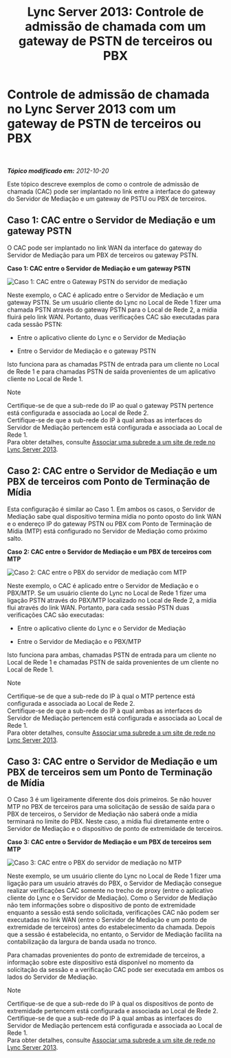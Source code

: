 ﻿---
title: 'Lync Server 2013: Controle de admissão de chamada com um gateway de PSTN de terceiros ou PBX'
TOCTitle: Controle de admissão de chamada com um gateway de PSTN de terceiros ou PBX
ms:assetid: 95dc4ceb-bcad-48ee-86ec-af911727f853
ms:mtpsurl: https://technet.microsoft.com/pt-br/library/Gg398762(v=OCS.15)
ms:contentKeyID: 49307517
ms.date: 05/19/2016
mtps_version: v=OCS.15
ms.translationtype: HT
---

# Controle de admissão de chamada no Lync Server 2013 com um gateway de PSTN de terceiros ou PBX

 

_**Tópico modificado em:** 2012-10-20_

Este tópico descreve exemplos de como o controle de admissão de chamada (CAC) pode ser implantado no link entre a interface do gateway do Servidor de Mediação e um gateway de PSTU ou PBX de terceiros.

## Caso 1: CAC entre o Servidor de Mediação e um gateway PSTN

O CAC pode ser implantado no link WAN da interface do gateway do Servidor de Mediação para um PBX de terceiros ou gateway PSTN.

**Caso 1: CAC entre o Servidor de Mediação e um gateway PSTN**

![Caso 1: CAC entre o Gateway PSTN do servidor de mediação](images/Gg398762.4bebf9ee-2732-4ea6-bbe5-0269b2903d8c(OCS.15).jpg "Caso 1: CAC entre o Gateway PSTN do servidor de mediação")

Neste exemplo, o CAC é aplicado entre o Servidor de Mediação e um gateway PSTN. Se um usuário cliente do Lync no Local de Rede 1 fizer uma chamada PSTN através do gateway PSTN para o Local de Rede 2, a mídia fluirá pelo link WAN. Portanto, duas verificações CAC são executadas para cada sessão PSTN:

  - Entre o aplicativo cliente do Lync e o Servidor de Mediação

  - Entre o Servidor de Mediação e o gateway PSTN

Isto funciona para as chamadas PSTN de entrada para um cliente no Local de Rede 1 e para chamadas PSTN de saída provenientes de um aplicativo cliente no Local de Rede 1.

> [!note]  
> Certifique-se de que a sub-rede do IP ao qual o gateway PSTN pertence está configurada e associada ao Local de Rede 2.<br />Certifique-se de que a sub-rede do IP à qual ambas as interfaces do Servidor de Mediação pertencem está configurada e associada ao Local de Rede 1.<br />Para obter detalhes, consulte <a href="lync-server-2013-associate-a-subnet-with-a-network-site.md">Associar uma subrede a um site de rede no Lync Server 2013</a>.

## Caso 2: CAC entre o Servidor de Mediação e um PBX de terceiros com Ponto de Terminação de Mídia

Esta configuração é similar ao Caso 1. Em ambos os casos, o Servidor de Mediação sabe qual dispositivo termina mídia no ponto oposto do link WAN e o endereço IP do gateway PSTN ou PBX com Ponto de Terminação de Mídia (MTP) está configurado no Servidor de Mediação como próximo salto.

**Caso 2: CAC entre o Servidor de Mediação e um PBX de terceiros com MTP**

![Caso 2: CAC entre o PBX do servidor de mediação com MTP](images/Gg398762.1c0b5263-c053-4cca-842f-85dd670760c8(OCS.15).jpg "Caso 2: CAC entre o PBX do servidor de mediação com MTP")

Neste exemplo, o CAC é aplicado entre o Servidor de Mediação e o PBX/MTP. Se um usuário cliente do Lync no Local de Rede 1 fizer uma ligação PSTN através do PBX/MTP localizado no Local de Rede 2, a mídia flui através do link WAN. Portanto, para cada sessão PSTN duas verificações CAC são executadas:

  - Entre o aplicativo cliente do Lync e o Servidor de Mediação

  - Entre o Servidor de Mediação e o PBX/MTP

Isto funciona para ambas, chamadas PSTN de entrada para um cliente no Local de Rede 1 e chamadas PSTN de saída provenientes de um cliente no Local de Rede 1.

> [!note]  
> Certifique-se de que a sub-rede do IP à qual o MTP pertence está configurada e associada ao Local de Rede 2.<br />Certifique-se de que a sub-rede do IP à qual ambas as interfaces do Servidor de Mediação pertencem está configurada e associada ao Local de Rede 1.<br />Para obter detalhes, consulte <a href="lync-server-2013-associate-a-subnet-with-a-network-site.md">Associar uma subrede a um site de rede no Lync Server 2013</a>.

## Caso 3: CAC entre o Servidor de Mediação e um PBX de terceiros sem um Ponto de Terminação de Mídia

O Caso 3 é um ligeiramente diferente dos dois primeiros. Se não houver MTP no PBX de terceiros para uma solicitação de sessão de saída para o PBX de terceiros, o Servidor de Mediação não saberá onde a mídia terminará no limite do PBX. Neste caso, a mídia flui diretamente entre o Servidor de Mediação e o dispositivo de ponto de extremidade de terceiros.

**Caso 3: CAC entre o Servidor de Mediação e um PBX de terceiros sem MTP**

![Caso 3: CAC entre o PBX do servidor de mediação no MTP](images/Gg398762.f4bcf800-3a68-4037-bb3f-adb2fdf50d32(OCS.15).jpg "Caso 3: CAC entre o PBX do servidor de mediação no MTP")

Neste exemplo, se um usuário cliente do Lync no Local de Rede 1 fizer uma ligação para um usuário através do PBX, o Servidor de Mediação consegue realizar verificações CAC somente no trecho de proxy (entre o aplicativo cliente do Lync e o Servidor de Mediação). Como o Servidor de Mediação não tem informações sobre o dispositivo de ponto de extremidade enquanto a sessão está sendo solicitada, verificações CAC não podem ser executadas no link WAN (entre o Servidor de Mediação e um ponto de extremidade de terceiros) antes do estabelecimento da chamada. Depois que a sessão é estabelecida, no entanto, o Servidor de Mediação facilita na contabilização da largura de banda usada no tronco.

Para chamadas provenientes do ponto de extremidade de terceiros, a informação sobre este dispositivo está disponível no momento da solicitação da sessão e a verificação CAC pode ser executada em ambos os lados do Servidor de Mediação.

> [!note]  
> Certifique-se de que a sub-rede do IP à qual os dispositivos de ponto de extremidade pertencem está configurada e associada ao Local de Rede 2.<br />Certifique-se de que a sub-rede do IP à qual ambas as interfaces do Servidor de Mediação pertencem está configurada e associada ao Local de Rede 1.<br />Para obter detalhes, consulte <a href="lync-server-2013-associate-a-subnet-with-a-network-site.md">Associar uma subrede a um site de rede no Lync Server 2013</a>.
